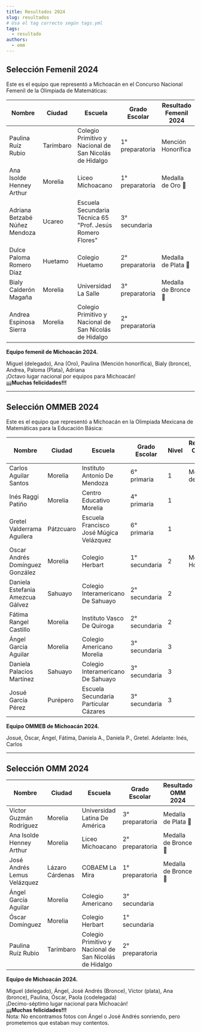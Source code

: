 ```yaml
---
title: Resultados 2024
slug: resultados
# Usa el tag correcto según tags.yml
tags:
  - resultado
authors:
  - omm
---
```



## Selección Femenil 2024

Este es el equipo que representó a Michoacán en el Concurso Nacional Femenil de la Olimpiada de Matemáticas:

| Nombre                        | Ciudad     | Escuela                                                        | Grado Escolar      | Resultado Femenil 2024                                                                 |
|-------------------------------|------------|----------------------------------------------------------------|--------------------|----------------------------------------------------------------------------------------|
| Paulina Ruíz Rubio            | Tarímbaro  | Colegio Primitivo y Nacional de San Nicolás de Hidalgo         | 1° preparatoria    | Mención Honorífica                                                                     |
| Ana Isolde Henney Arthur      | Morelia    | Liceo Michoacano                                               | 1° preparatoria    | Medalla de Oro  🥇                                                                       |
| Adriana Betzabé Núñez Mendoza | Ucareo     | Escuela Secundaria Técnica 65 "Prof. Jesús Romero Flores"      | 3° secundaria      |                                                                                        |
| Dulce Paloma Romero Díaz      | Huetamo    | Colegio Huetamo                                                | 2° preparatoria    | Medalla de Plata  🥈                                                                       |
| Bialy Calderón Magaña         | Morelia    | Universidad La Salle                                           | 3° preparatoria    | Medalla de Bronce  🥉                                                                      |
| Andrea Espinosa Sierra        | Morelia    | Colegio Primitivo y Nacional de San Nicolás de Hidalgo         | 2° preparatoria    |                                                                                        |

**Equipo femenil de Michoacán 2024.**

Miguel (delegado), Ana (Oro), Paulina (Mención honorífica), Bialy (bronce), Andrea, Paloma (Plata), Adriana  
¡Octavo lugar nacional por equipos para Michoacán!  
**¡¡¡Muchas felicidades!!!**

---

## Selección OMMEB 2024

Este es el equipo que representó a Michoacán en la Olimpiada Mexicana de Matemáticas para la Educación Básica:

| Nombre                        | Ciudad     | Escuela                                         | Grado Escolar      | Nivel | Resultado OMMEB 2024                                 |
|-------------------------------|------------|-------------------------------------------------|--------------------|-------|------------------------------------------------------|
| Carlos Aguilar Santos         | Morelia    | Instituto Antonio De Mendoza                    | 6° primaria        | 1     | Medalla de Plata   🥈                                  |
| Inés Raggi Patiño             | Morelia    | Centro Educativo Morelia                        | 4° primaria        | 1     |                                                      |
| Gretel Valderrama Aguilera    | Pátzcuaro  | Escuela Francisco José Múgica Velázquez         | 6° primaria        | 1     |                                                      |
| Oscar Andrés Domínguez González| Morelia   | Colegio Herbart                                 | 1° secundaria      | 2     | Mención Honorífica                                   |
| Daniela Estefania Amezcua Gálvez| Sahuayo  | Colegio Interamericano De Sahuayo               | 2° secundaria      | 2     |                                                      |
| Fátima Rangel Castillo        | Morelia    | Instituto Vasco De Quiroga                      | 2° secundaria      | 2     |                                                      |
| Ángel Garcia Aguilar          | Morelia    | Colegio Americano Morelia                       | 3° secundaria      | 3     |                                                      |
| Daniela Palacios Martínez     | Sahuayo    | Colegio Interamericano De Sahuayo               | 3° secundaria      | 3     |                                                      |
| Josué García Pérez            | Purépero   | Escuela Secundaria Particular Cázares           | 3° secundaria      | 3     |                                                      |

**Equipo OMMEB de Michoacán 2024.**

Josué, Óscar, Ángel, Fátima, Daniela A., Daniela P., Gretel. Adelante: Inés, Carlos

---

## Selección OMM 2024

| Nombre                        | Ciudad     | Escuela                                         | Grado Escolar      | Resultado OMM 2024                                   |
|-------------------------------|------------|-------------------------------------------------|--------------------|------------------------------------------------------|
| Víctor Guzmán Rodríguez       | Morelia    | Universidad Latina De América                   | 3° preparatoria    | Medalla de Plata  🥈                                   |
| Ana Isolde Henney Arthur      | Morelia    | Liceo Michoacano                                | 2° preparatoria    | Medalla de Bronce  🥉                                  |
| José Andrés Lemus Velázquez   | Lázaro Cárdenas | COBAEM La Mira                              | 1° preparatoria    | Medalla de Bronce  🥉                                  |
| Ángel García Aguilar          | Morelia    | Colegio Americano                               | 3° secundaria      |                                                      |
| Óscar Domínguez               | Morelia    | Colegio Herbart                                 | 1° secundaria      |                                                      |
| Paulina Ruíz Rubio            | Tarímbaro  | Colegio Primitivo y Nacional de San Nicolás de Hidalgo | 2° preparatoria |                                                      |

**Equipo de Michoacán 2024.**

Miguel (delegado), Ángel, José Andrés (Bronce), Víctor (plata), Ana (bronce), Paulina, Óscar, Paola (codelegada)  
¡Decimo-séptimo lugar nacional para Michoacán!  
**¡¡¡Muchas felicidades!!!**  
Nota: No encontramos fotos con Ángel o José Andrés sonriendo, pero prometemos que estaban muy contentos.